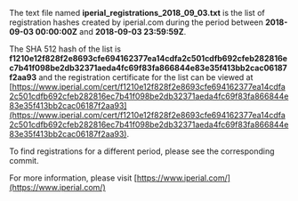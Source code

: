 The text file named **iperial_registrations_2018_09_03.txt** is the list of registration hashes created by iperial.com during the period between **2018-09-03 00:00:00Z** and **2018-09-03 23:59:59Z**.

The SHA 512 hash of the list is **f1210e12f828f2e8693cfe694162377ea14cdfa2c501cdfb692cfeb282816ec7b41f098be2db32371aeda4fc69f83fa866844e83e35f413bb2cac06187f2aa93** and the registration certificate for the list can be viewed at [https://www.iperial.com/cert/f1210e12f828f2e8693cfe694162377ea14cdfa2c501cdfb692cfeb282816ec7b41f098be2db32371aeda4fc69f83fa866844e83e35f413bb2cac06187f2aa93](https://www.iperial.com/cert/f1210e12f828f2e8693cfe694162377ea14cdfa2c501cdfb692cfeb282816ec7b41f098be2db32371aeda4fc69f83fa866844e83e35f413bb2cac06187f2aa93).

To find registrations for a different period, please see the corresponding commit.

For more information, please visit [https://www.iperial.com/](https://www.iperial.com/)
